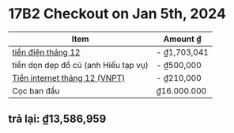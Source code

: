# 17B2 Checkout on Jan 5th, 2024


| Item | Amount ₫ |
|--|--|
|[tiền điện tháng 12](/elec_bill.png)  | - ₫1,703,041  |
|tiền dọn dẹp đồ cũ (anh Hiếu tạp vụ)  | - ₫500,000  |
|[Tiền internet tháng 12 (VNPT)](/vpnt.jpeg) | - ₫210,000  |
|Cọc ban đầu |  ₫16.000.000  |

## trả lại: ₫13,586,959



